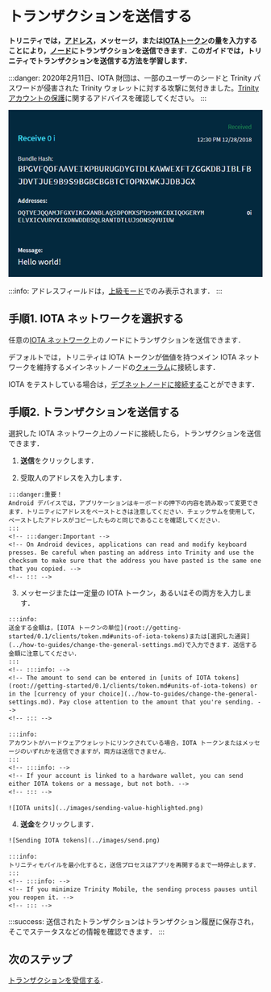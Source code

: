 # トランザクションを送信する
<!-- # Send a transaction -->

**トリニティでは，[アドレス](root://getting-started/0.1/clients/addresses.md)，メッセージ，または[IOTAトークン](root://getting-started/0.1/clients/token.md)の量を入力することにより，[ノード](root://getting-started/0.1/network/nodes.md)にトランザクションを送信できます．このガイドでは，トリニティでトランザクションを送信する方法を学習します．**
<!-- **In Trinity, you can send a transaction to a [node](root://getting-started/0.1/network/nodes.md) by entering an [address](root://getting-started/0.1/clients/addresses.md), a message, and/or an amount of [IOTA tokens](root://getting-started/0.1/clients/token.md). In this guide, you learn how to send a transaction in Trinity.** -->

:::danger:
2020年2月11日、IOTA 財団は、一部のユーザーのシードと Trinity パスワードが侵害された Trinity ウォレットに対する攻撃に気付きました。[Trinity アカウントの保護](../how-to-guides/protect-trinity-account.md)に関するアドバイスを確認してください。
:::
<!-- :::danger: -->
<!-- On 11 February 2020, the IOTA Foundation became aware of an attack on the Trinity wallet, during which some users’ seeds and Trinity passwords were compromised. Please check our advice for [protecting your Trinity account](../how-to-guides/protect-trinity-account.md). -->
<!-- ::: -->

![A received transaction](../images/trinity-receive-message.png)

:::info:
アドレスフィールドは，[上級モード](../how-to-guides/change-the-general-settings.md)でのみ表示されます．
:::
<!-- :::info: -->
<!-- The Addresses field is displayed only in [Advanced mode](../how-to-guides/change-the-general-settings.md). -->
<!-- ::: -->

## 手順1. IOTA ネットワークを選択する
<!-- ## Step 1. Choose an IOTA network -->

任意の[IOTA ネットワーク](root://getting-started/0.1/network/iota-networks.md)上のノードにトランザクションを送信できます．
<!-- You can send transaction to a node on any [IOTA network](root://getting-started/0.1/network/iota-networks.md). -->

デフォルトでは，トリニティは IOTA トークンが価値を持つメイン IOTA ネットワークを維持するメインネットノードの[クォーラム](../concepts/node-quorum.md)に接続します．
<!-- By default, Trinity connects to a [quorum](../concepts/node-quorum.md) of Mainnet nodes, which maintain the main IOTA network where IOTA tokens have a value. -->

IOTA をテストしている場合は，[デブネットノードに接続する](../how-to-guides/connect-to-a-custom-node.md)ことができます．
<!-- If you're testing IOTA, you may want to [connect to a Devnet node](../how-to-guides/connect-to-a-custom-node.md). -->

## 手順2. トランザクションを送信する
<!-- ## Step 2. Send a transaction -->

選択した IOTA ネットワーク上のノードに接続したら，トランザクションを送信できます．
<!-- When you're connected to a node on your chosen IOTA network, you can send it a transaction. -->

1. **送信**をクリックします．
<!-- 1. Click **Send** -->

2. 受取人のアドレスを入力します．
  <!-- 2. Enter a recipient's address -->

    :::danger:重要！
    Android デバイスでは，アプリケーションはキーボードの押下の内容を読み取って変更できます．トリニティにアドレスをペーストときは注意してください．チェックサムを使用して，ペーストしたアドレスがコピーしたものと同じであることを確認してください．
    :::
    <!-- :::danger:Important -->
    <!-- On Android devices, applications can read and modify keyboard presses. Be careful when pasting an address into Trinity and use the checksum to make sure that the address you have pasted is the same one that you copied. -->
    <!-- ::: -->

3. メッセージまたは一定量の IOTA トークン，あるいはその両方を入力します．
  <!-- 3. Enter either a message, or an amount of IOTA tokens, or both -->

    :::info:
    送金する金額は，[IOTA トークンの単位](root://getting-started/0.1/clients/token.md#units-of-iota-tokens)または[選択した通貨](../how-to-guides/change-the-general-settings.md)で入力できます．送信する金額に注意してください．
    :::
    <!-- :::info: -->
    <!-- The amount to send can be entered in [units of IOTA tokens](root://getting-started/0.1/clients/token.md#units-of-iota-tokens) or in the [currency of your choice](../how-to-guides/change-the-general-settings.md). Pay close attention to the amount that you're sending. -->
    <!-- ::: -->

    :::info:
    アカウントがハードウェアウォレットにリンクされている場合，IOTA トークンまたはメッセージのいずれかを送信できますが，両方は送信できません．
    :::
    <!-- :::info: -->
    <!-- If your account is linked to a hardware wallet, you can send either IOTA tokens or a message, but not both. -->
    <!-- ::: -->

    ![IOTA units](../images/sending-value-highlighted.png)

4. **送金**をクリックします．
  <!-- 4. Click **Send** -->

    ![Sending IOTA tokens](../images/send.png)

    :::info:
    トリニティモバイルを最小化すると，送信プロセスはアプリを再開するまで一時停止します．
    :::
    <!-- :::info: -->
    <!-- If you minimize Trinity Mobile, the sending process pauses until you reopen it. -->
    <!-- ::: -->

:::success:
送信されたトランザクションはトランザクション履歴に保存され，そこでステータスなどの情報を確認できます．
:::
<!-- :::success: -->
<!-- Sent transactions are saved in the transaction history, where you can see information such as their status. -->
<!-- ::: -->

## 次のステップ
<!-- ## Next steps -->

[トランザクションを受信する](../how-to-guides/receive-a-transaction.md)．
<!-- [Receive a transaction](../how-to-guides/receive-a-transaction.md). -->
